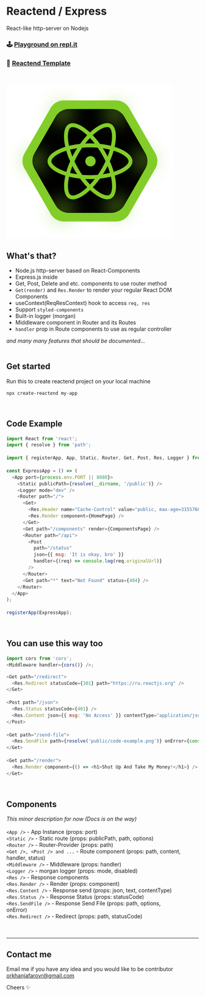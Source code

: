 # Reactend / Express

React-like http-server on Nodejs<br/>

### 🕹 [Playground on repl.it](https://repl.it/@orkhanjafarov/reactend-playground?v=1)

### 📄 [Reactend Template](https://github.com/gigantz/reactend-template)

<br />

![Planet Express](./logo.svg)
<br/>

## What's that?
- Node.js http-server based on React-Components
- Express.js inside
- Get, Post, Delete and etc. components to use router method
- `Get(render)` and `Res.Render` to render your regular React DOM Components
- useContext(ReqResContext) hook to access `req, res`
- Support `styled-components`
- Built-in logger (morgan)
- Middleware component in Router and its Routes
- `handler` prop in Route components to use as regular controller

_and many many features that should be documented..._
<br /><br />

## Get started

Run this to create reactend project on your local machine

```
npx create-reactend my-app
```

<br />

## Code Example

```js
import React from 'react';
import { resolve } from 'path';

import { registerApp, App, Static, Router, Get, Post, Res, Logger } from '@reactend/express';

const ExpressApp = () => (
  <App port={process.env.PORT || 8080}>
    <Static publicPath={resolve(__dirname, '/public')} />
    <Logger mode="dev" />
    <Router path="/">
      <Get>
        <Res.Header name="Cache-Control" value="public, max-age=31557600" />
        <Res.Render component={HomePage} />
      </Get>
      <Get path="/components" render={ComponentsPage} />
      <Router path="/api">
        <Post
          path="/status"
          json={{ msg: 'It is okay, bro' }}
          handler={(req) => console.log(req.originalUrl)}
        />
      </Router>
      <Get path="*" text="Not Found" status={404} />
    </Router>
  </App>
);

registerApp(ExpressApp);
```

<br />

## You can use this way too

```js
import cors from 'cors';
<Middleware handler={cors()} />;
```

```js
<Get path="/redirect">
  <Res.Redirect statusCode={301} path="https://ru.reactjs.org" />
</Get>

<Post path="/json">
  <Res.Status statusCode={401} />
  <Res.Content json={{ msg: 'No Access' }} contentType="application/json" />
</Post>

<Get path="/send-file">
  <Res.SendFile path={resolve('public/code-example.png')} onError={console.log} />
</Get>

<Get path="/render">
  <Res.Render component={() => <h1>Shut Up And Take My Money!</h1>} />
</Get>
```

<br/>

## Components

_This minor description for now (Docs is on the way)_<br/><br/>
`<App />` - App Instance (props: port) <br />
`<Static />` - Static route (props: publicPath, path, options) <br />
`<Router />` - Router-Provider (props: path) <br />
`<Get />, <Post /> and ...` - Route component (props: path, content, <br />handler, status) <br />
`<Middleware />` - Middleware (props: handler) <br />
`<Logger />` - morgan logger (props: mode, disabled) <br />
`<Res />` - Response components <br />
`<Res.Render />` - Render (props: component) <br />
`<Res.Content />` - Response send (props: json, text, contentType) <br />
`<Res.Status />` - Response Status (props: statusCode) <br />
`<Res.SendFile />` - Response Send File (props: path, options, <br />onError) <br />
`<Res.Redirect />` - Redirect (props: path, statusCode) <br />
<br />
<br />

---

## Contact me

Email me if you have any idea and you would like to be contributor [orkhanjafarovr@gmail.com](mailto:orkhanjafarovr@gmail.com)

Cheers ✨
